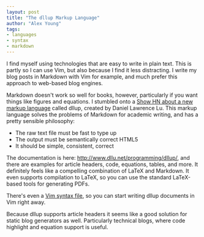 ```yaml
---
layout: post
title: "The dllup Markup Language"
author: "Alex Young"
tags: 
- languages
- syntax
- markdown
---
```


I find myself using technologies that are easy to write in plain text.  This is partly so I can use Vim, but also because I find it less distracting.  I write my blog posts in Markdown with Vim for example, and much prefer this approach to web-based blog engines.

Markdown doesn't work so well for books, however, particularly if you want things like figures and equations.  I stumbled onto a [Show HN about a new markup language](https://news.ycombinator.com/item?id=9193560) called dllup, created by Daniel Lawrence Lu.  This markup language solves the problems of Markdown for academic writing, and has a pretty sensible philosophy:

* The raw text file must be fast to type up
* The output must be semantically correct HTML5
* It should be simple, consistent, correct

The documentation is here: <http://www.dllu.net/programming/dllup/>, and there are examples for article headers, code, equations, tables, and more.  It definitely feels like a compelling combination of LaTeX and Markdown.  It even supports compilation to LaTeX, so you can use the standard LaTeX-based tools for generating PDFs.

There's even a [Vim syntax file](http://www.dllu.net/programming/dllup/#s4.3), so you can start writing dllup documents in Vim right away.

Because dllup supports article headers it seems like a good solution for static blog generators as well.  Particularly technical blogs, where code highlight and equation support is useful.
